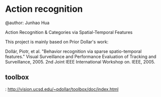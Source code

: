 Action recognition
==================
@author: Junhao Hua

Action Recognition & Categories via Spatial-Temporal Features

This project is mainly based on Prior Dollar's work: 

Dollár, Piotr, et al. "Behavior recognition via sparse spatio-temporal features." Visual Surveillance and Performance Evaluation of Tracking and Surveillance, 2005. 2nd Joint IEEE International Workshop on. IEEE, 2005.

toolbox
-----
: http://vision.ucsd.edu/~pdollar/toolbox/doc/index.html

